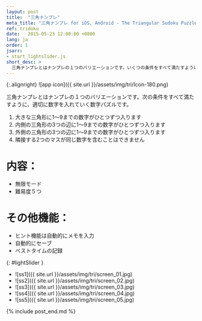 ```yaml
---
layout: post
title:  "三角ナンプレ"
meta_title: "三角ナンプレ for iOS, Android - The Triangular Sudoku Puzzle Variant"
ref: tridoku
date:   2015-05-23 12:00:00 +0800
lang: ja
order: 1
jsarr:
- start_lightslider.js
short_desc: >
  三角ナンプレとはナンプレの１つのバリエーションです。いくつの条件をすべて満たすように、適切に数字を入れていく数字パズルです。
---
```


{:.alignright}
![app icon]({{ site.url }}/assets/img/tri/Icon-180.png)

三角ナンプレとはナンプレの１つのバリエーションです。次の条件をすべて満たすように、適切に数字を入れていく数字パズルです。
1. 大きな三角形に1～9までの数字がひとつずつ入ります
2. 内側の三角形の3つの辺に1～9までの数字がひとつずつ入ります
3. 外側の三角形の3つの辺に1～9までの数字がひとつずつ入ります
4. 隣接する2つのマスが同じ数字を含むことはできません

# 内容：
- 無限モード
- 難易度５つ

# その他機能：
- ヒント機能は自動的にメモを入力
- 自動的にセーブ
- ベストタイムの記録


{: #lightSlider }
*   ![ss1]({{ site.url }}/assets/img/tri/screen_01.jpg)
*   ![ss2]({{ site.url }}/assets/img/tri/screen_02.jpg)
*   ![ss3]({{ site.url }}/assets/img/tri/screen_03.jpg)
*   ![ss4]({{ site.url }}/assets/img/tri/screen_04.jpg)
*   ![ss5]({{ site.url }}/assets/img/tri/screen_05.jpg)

{% include post_end.md %}